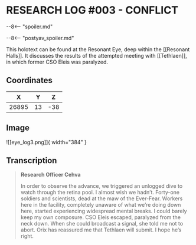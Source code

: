 # RESEARCH LOG #003 - CONFLICT

--8<-- "spoiler.md"

--8<-- "postyav_spoiler.md"

This holotext can be found at the Resonant Eye, deep within the [[Resonant Halls]]. It discusses the results of the attempted meeting with [[Tethlaen]], in which former CSO Eleis was paralyzed.

## Coordinates
| **X** | **Y** | **Z** |
| :---: | :---: | :---: |
| 26895 |  13   |  -38  |

## Image

![[eye_log3.png]]{ width="384" }

## Transcription
> **Research Officer Cehva**
>
> In order to observe the advance, we triggered an unlogged dive to watch through the retina pool. I almost wish we hadn’t. Forty-one soldiers and scientists, dead at the maw of the Ever-Fear. Workers here in the facility, completely unaware of what we’re doing down here, started experiencing widespread mental breaks. I could barely keep my own composure. CSO Eleis escaped, paralyzed from the neck down. When she could broadcast a signal, she told me not to abort. Orix has reassured me that Tethlaen will submit. I hope he’s right.
